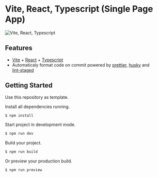 # Vite, React, Typescript (Single Page App)

![Vite, React, Typescript](https://user-images.githubusercontent.com/102081703/179606868-c33e34c7-c8da-47ac-9ad4-dbe462570984.png)

## Features

- [Vite](https://vitejs.dev) + [React](https://reactjs.org) + [Typescript](https://www.typescriptlang.org)
- Automaticaly format code on commit powered by [prettier](https://prettier.io), [husky](https://typicode.github.io/husky) and [lint-staged](https://github.com/okonet/lint-staged)

## Getting Started

Use this repository as template.

Install all dependencies running.

```bash
$ npm install
```

Start project in development mode.

```bash
$ npm run dev
```

Build your project.

```bash
$ npm run build
```

Or preview your production build.

```bash
$ npm run preview
```
